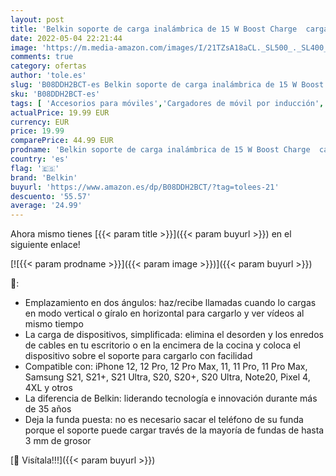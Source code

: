 ```yaml
---
layout: post
title: 'Belkin soporte de carga inalámbrica de 15 W Boost Charge  cargador rápido inalámbrico con certificación Qi para iPhone  Pixel y otros teléfonos de Samsung entre otros   blanco'
date: 2022-05-04 22:21:44
image: 'https://m.media-amazon.com/images/I/21TZsA18aCL._SL500_._SL400_.jpg'
comments: true
category: ofertas
author: 'tole.es'
slug: 'B08DDH2BCT-es Belkin soporte de carga inalámbrica de 15 W Boost Charge...'
sku: 'B08DDH2BCT-es'
tags: [ 'Accesorios para móviles','Cargadores de móvil por inducción','Cargadores para móviles','Comunicación móvil y accesorios','Electrónica','belkin','iphone','🇪🇸', ]
actualPrice: 19.99 EUR
currency: EUR
price: 19.99
comparePrice: 44.99 EUR
prodname: 'Belkin soporte de carga inalámbrica de 15 W Boost Charge  cargador rápido inalámbrico con certificación Qi para iPhone  Pixel y otros teléfonos de Samsung entre otros   blanco'
country: 'es'
flag: '🇪🇸'
brand: 'Belkin'
buyurl: 'https://www.amazon.es/dp/B08DDH2BCT/?tag=tolees-21'
descuento: '55.57'
average: '24.99'
---
```


Ahora mismo tienes [{{< param title >}}]({{< param buyurl >}}) en el siguiente enlace!

[![{{< param prodname >}}]({{< param image >}})]({{< param buyurl >}})

🔎:

- Emplazamiento en dos ángulos: haz/recibe llamadas cuando lo cargas en modo vertical o gíralo en horizontal para cargarlo y ver vídeos al mismo tiempo
- La carga de dispositivos, simplificada: elimina el desorden y los enredos de cables en tu escritorio o en la encimera de la cocina y coloca el dispositivo sobre el soporte para cargarlo con facilidad
- Compatible con: iPhone 12, 12 Pro, 12 Pro Max, 11, 11 Pro, 11 Pro Max, Samsung S21, S21+, S21 Ultra, S20, S20+, S20 Ultra, Note20, Pixel 4, 4XL y otros
- La diferencia de Belkin: liderando tecnología e innovación durante más de 35 años
- Deja la funda puesta: no es necesario sacar el teléfono de su funda porque el soporte puede cargar través de la mayoría de fundas de hasta 3 mm de grosor

[🛒 Visítala!!!]({{< param buyurl >}})
